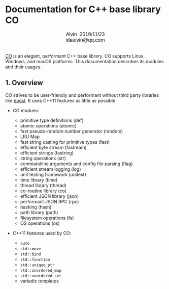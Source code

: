 # Documentation for C++ base library CO

<font face="Arial" size=3>
<center>
Alvin &nbsp;2019/11/23
</center>
<center>
idealvin@qq.com
</center>
<br />
</font>


[CO](https://github.com/idealvin/co/) is an elegant, performant C++ base library. CO supports Linux, Windows, and macOS platforms. This documentation describes its modules and their usages.

## 1. Overview

CO strives to be user-friendly and performant without third party libraries like [boost](https://www.boost.org/). It uses C++11 features as little as possible.

- CO modues:
    - primitive type definitions (def)
    - atomic operations (atomic)
    - fast pseudo-random number generator (random)
    - LRU Map
    - fast string casting for primitive types (fast)
    - efficient byte stream (fastream)
    - efficient strings (fastring)
    - string operations (str)
    - commandline arguments and config file parsing (flag)
    - efficient stream logging (log)
    - unit testing framework (unitest)
    - time library (time)
    - thread library (thread)
    - co-routine library (co)
    - efficient JSON library (json)
    - performant JSON RPC (rpc)
    - hashing (hash)
    - path library (path)
    - filesystem operations (fs)
    - OS operations (os)

- C++11 features used by CO:
    - `auto`
    - `std::move`
    - `std::bind`
    - `std::function`
    - `std::unique_ptr`
    - `std::unordered_map`
    - `std::unordered_set`
    - variadic templates
